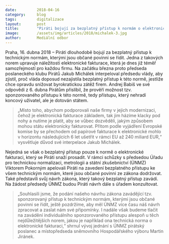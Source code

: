 ```yaml
---
date:         2018-04-16
category:     blog
tags:         digitalizace
layout:       post
title:        "Piráti bojují za bezplatný přístup k normám o elektronické fakturaci"
image:        /assets/img/articles/2018/michalek-3.jpg
author:       Mediální odbor
---
```


 
Praha, 16. dubna 2018 – Piráti dlouhodobě bojují za bezplatný přístup k technickým normám, kterými jsou občané povinni se řídit. Jedna z takových norem upravuje náležitosti elektronické fakturace, která je dnes již téměř samozřejmostí pro každou firmu. Na začátku března proto předseda poslaneckého klubu Pirátů Jakub Michálek interpeloval předsedu vlády, aby zjistil, proč vláda doposud nezajistila bezplatný přístup k této normě, jestliže chce opravdu snižovat byrokratickou zátěž firem. Andrej Babiš ve své odpovědi z 6. dubna Pirátům přislíbil, že prověří možnost tzv. sponzorovaného přístupu k této normě, tedy přístupu, který nehradí koncový uživatel, ale je dotován státem.

> „Místo toho, abychom podporovali naše firmy v jejich modernizaci, čehož je elektronická fakturace základem, tak jim házíme klacky pod nohy a nutíme je platit, aby se vůbec dozvěděli, jakým způsobem mohou státu elektronicky fakturovat. Přitom podle vyjádření Evropské komise by se přechodem od papírové fakturace k elektronické mohlo v horizontu následujících 6 let ušetřit v rámci EU až 240 miliard EUR,“ vysvětluje důvod své interpelace Jakub Michálek.

Nejedná se však o bezplatný přístup pouze k normě o elektronické fakturaci, který se Piráti snaží prosadit. V rámci schůzky s předsedou Úřadu pro technickou normalizaci, metrologii a státní zkušebnictví (ÚNMZ) Viktorem Pokorným apelovali Piráti na zavedení bezplatného přístupu ke všem technickým normám, které jsou občané povinni ze zákona dodržovat. Také představili svůj návrh zákona, který takový bezplatný přístup zavádí. Na žádost předsedy ÚNMZ budou Piráti návrh dále s úřadem konzultovat.

> „Souhlasili jsme, že podání našeho návrhu zákona zavádějící tzv. sponzorovaný přístup k technickým normám, kterými jsou občané povinni se řídit, ještě pozdržíme, aby měl ÚNMZ více času náš návrh zpracovat a zaslat nám své připomínky. I nadále však budeme tlačit na zavádění individuálního sponzorovaného přístupu alespoň u těch nejdůležitějších norem, jakou je například ona technická norma o elektronické fakturaci,“ shrnul vývoj jednání s ÚNMZ pirátský poslanec a místopředseda sněmovního Hospodářského výboru Martin Jiránek.

